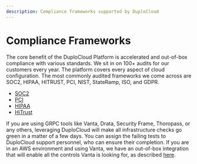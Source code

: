 ```yaml
---
description: Compliance frameworks supported by DuploCloud
---
```


# Compliance Frameworks

The core benefit of the DuploCloud Platform is accelerated and out-of-box compliance with various standards. We sit in on 100+ audits for our customers every year. The platform covers every aspect of cloud configuration. The most commonly audited frameworks we come across are SOC2, HIPAA, HITRUST, PCI, NIST, StateRamp, ISO, and GDPR.&#x20;

* [SOC2](https://duplocloud.com/white-papers/soc-2-compliance-with-duplocloud/)
* [PCI](https://duplocloud.com/white-papers/pci-and-hipaa-compliance-with-duplocloud/#Control-by-Control\_PCI\_Implementation\_Detail)
* [HIPAA](https://duplocloud.com/white-papers/pci-and-hipaa-compliance-with-duplocloud/#Control-by-Control\_HIPAA\_Implementation\_Detail)
* [HiTrust](https://duplocloud.com/white-papers/pci-and-hipaa-compliance-with-duplocloud/#Control-by-Control\_HITRUST\_Implementation\_Detail)

If you are using GRPC tools like Vanta, Drata, Security Frame, Thoropass, or any others, leveraging DuploCloud will make all infrastructure checks go green in a matter of a few days. You can assign the failing tests to DuploCloud support personnel, who can ensure their completion. If you are in an AWS environment and using Vanta, we have an out-of-box integration that will enable all the controls Vanta is looking for, as described [here](../aws-user-guide/security-configuration-settings/vanta-compliance-controls.md).

&#x20; &#x20;
